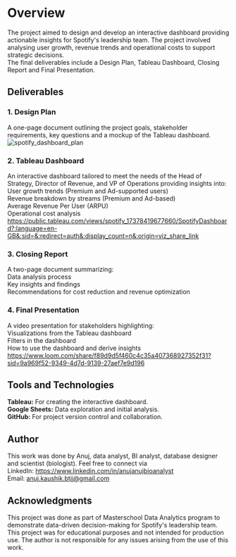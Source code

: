 # Overview
The project aimed to design and develop an interactive dashboard providing actionable insights for Spotify's leadership team. The project involved analysing user growth, revenue trends and operational costs to support strategic decisions.  
The final deliverables include a Design Plan, Tableau Dashboard, Closing Report and Final Presentation.  

## Deliverables

### 1. Design Plan
A one-page document outlining the project goals, stakeholder requirements, key questions and a mockup of the Tableau dashboard.  
![spotify_dashboard_plan](https://github.com/user-attachments/assets/5e7e51f3-ac08-4763-8ad4-c2bfd27edc45)

    
### 2. Tableau Dashboard
An interactive dashboard tailored to meet the needs of the Head of Strategy, Director of Revenue, and VP of Operations providing insights into:  
	User growth trends (Premium and Ad-supported users)  
	Revenue breakdown by streams (Premium and Ad-based)  
	Average Revenue Per User (ARPU)  
	Operational cost analysis  
    https://public.tableau.com/views/spotify_17378419677660/SpotifyDashboard?:language=en-GB&:sid=&:redirect=auth&:display_count=n&:origin=viz_share_link
    
### 3. Closing Report
A two-page document summarizing:  
	Data analysis process  
	Key insights and findings  
	Recommendations for cost reduction and revenue optimization  
        
### 4. Final Presentation  
A video presentation for stakeholders highlighting:  
	Visualizations from the Tableau dashboard  
	Filters in the dashboard  
	How to use the dashboard and derive insights  
 https://www.loom.com/share/f89d9d5f460c4c35a407368927352f31?sid=9a969f52-9349-4d7d-9139-27aef7e9d196
	
## Tools and Technologies  
**Tableau:** For creating the interactive dashboard.  
**Google Sheets:** Data exploration and initial analysis.  
**GitHub:** For project version control and collaboration.  

## Author  
This work was done by Anuj, data analyst, BI analyst, database designer and scientist (biologist). Feel free to connect via  
LinkedIn: https://www.linkedin.com/in/anujanujbioanalyst  
Email: anuj.kaushik.btjj@gmail.com

## Acknowledgments  
This project was done as part of Masterschool Data Analytics program to demonstrate data-driven decision-making for Spotify's leadership team. This project was for educational purposes and not intended for production use. The author is not responsible for any issues arising from the use of this work.

